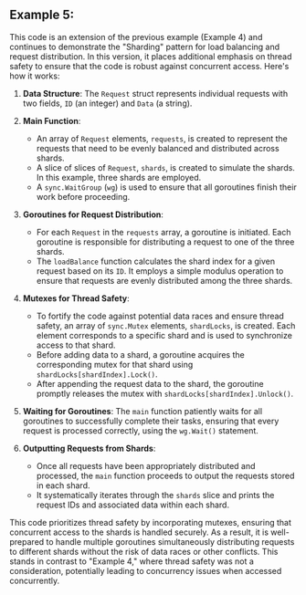 ## Example 5:

This code is an extension of the previous example (Example 4) and continues to demonstrate the "Sharding" pattern for load balancing and request distribution. In this version, it places additional emphasis on thread safety to ensure that the code is robust against concurrent access. Here's how it works:

1. **Data Structure**: The `Request` struct represents individual requests with two fields, `ID` (an integer) and `Data` (a string).

2. **Main Function**:
   - An array of `Request` elements, `requests`, is created to represent the requests that need to be evenly balanced and distributed across shards.
   - A slice of slices of `Request`, `shards`, is created to simulate the shards. In this example, three shards are employed.
   - A `sync.WaitGroup` (`wg`) is used to ensure that all goroutines finish their work before proceeding.

3. **Goroutines for Request Distribution**:
   - For each `Request` in the `requests` array, a goroutine is initiated. Each goroutine is responsible for distributing a request to one of the three shards.
   - The `loadBalance` function calculates the shard index for a given request based on its `ID`. It employs a simple modulus operation to ensure that requests are evenly distributed among the three shards.

4. **Mutexes for Thread Safety**:
   - To fortify the code against potential data races and ensure thread safety, an array of `sync.Mutex` elements, `shardLocks`, is created. Each element corresponds to a specific shard and is used to synchronize access to that shard.
   - Before adding data to a shard, a goroutine acquires the corresponding mutex for that shard using `shardLocks[shardIndex].Lock()`.
   - After appending the request data to the shard, the goroutine promptly releases the mutex with `shardLocks[shardIndex].Unlock()`.

5. **Waiting for Goroutines**: The `main` function patiently waits for all goroutines to successfully complete their tasks, ensuring that every request is processed correctly, using the `wg.Wait()` statement.

6. **Outputting Requests from Shards**:
   - Once all requests have been appropriately distributed and processed, the `main` function proceeds to output the requests stored in each shard.
   - It systematically iterates through the `shards` slice and prints the request IDs and associated data within each shard.

This code prioritizes thread safety by incorporating mutexes, ensuring that concurrent access to the shards is handled securely. As a result, it is well-prepared to handle multiple goroutines simultaneously distributing requests to different shards without the risk of data races or other conflicts. This stands in contrast to "Example 4," where thread safety was not a consideration, potentially leading to concurrency issues when accessed concurrently.